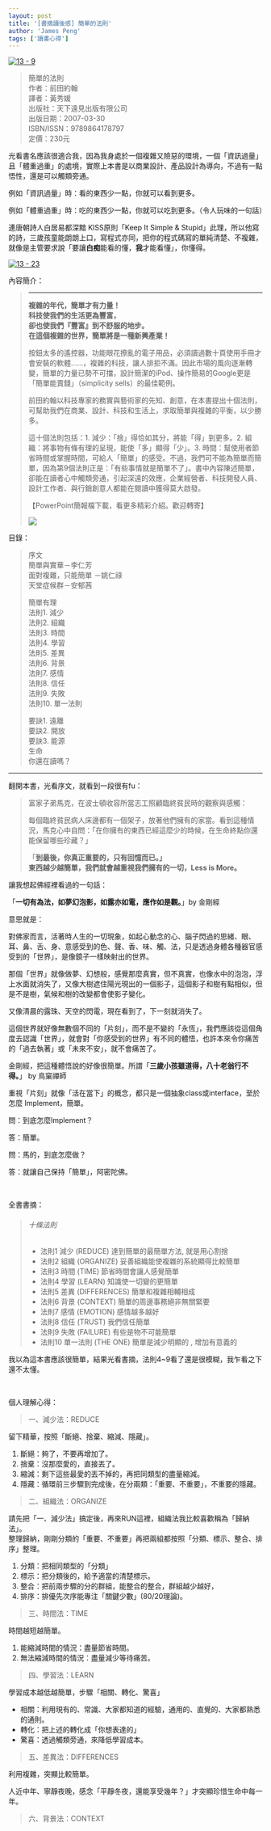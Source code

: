 ```yaml
---
layout: post
title: '[書摘讀後感] 簡單的法則'
author: 'James Peng'
tags: ['讀書心得']
---
```


[![13 -
9](http://lh3.ggpht.com/-KHhwusm6pOA/URyYxWn1kqI/AAAAAAAARrk/QXhfsYYudXE/13%252520-%2525209%25255B5%25255D.jpg?imgmax=800 "13 - 9")](http://www.taaze.tw/apredir.html?ap_a_11100033154)

> 簡單的法則  
> 作者：前田約翰  
> 譯者：黃秀媛  
> 出版社：天下遠見出版有限公司  
> 出版日期：2007-03-30  
> ISBN/ISSN：9789864178797  
> 定價：230元    

光看書名應該很適合我，因為我身處於一個複雜又險惡的環境，一個「資訊過量」且「體重過重」的處境，實際上本書是以商業設計、產品設計為導向，不過有一點悟性，還是可以觸類旁通。

例如「資訊過量」時：看的東西少一點，你就可以看到更多。

例如「體重過重」時：吃的東西少一點，你就可以吃到更多。（令人玩味的一句話）

連唐朝詩人白居易都深黯 KISS原則「Keep It Simple &
Stupid」此理，所以他寫的詩，三歲孩童能朗朗上口，寫程式亦同，把你的程式碼寫的單純清楚、不複雜，就像是主管要求說「要讓**白痴**能看的懂，**我**才能看懂」，你懂得。

[![13 -
23](http://lh3.ggpht.com/-Vmux6bhV4Ro/URyYyYgZL5I/AAAAAAAARrs/AmtdlBaVtlM/13%252520-%25252023%25255B9%25255D.jpg?imgmax=800 "13 - 23")](http://www.taaze.tw/apredir.html?ap_a_11100033154)

內容簡介：

> ****
>
> **複雜的年代，簡單才有力量！  
> 科技使我們的生活更為豐富，  
> 卻也使我們『豐富』到不舒服的地步。  
> 在這個複雜的世界，簡單將是一種新興產業！**
>
> 按鈕太多的遙控器，功能眼花撩亂的電子用品，必須讀過數十頁使用手冊才會安裝的軟體……，複雜的科技，讓人排拒不滿。因此市場的風向逐漸轉變，簡單的力量已勢不可擋，設計簡潔的iPod、操作簡易的Google更是「簡單能賣錢」（simplicity
> sells）的最佳範例。
>
> 前田約翰以科技專家的務實與藝術家的先知、創意，在本書提出十個法則，可幫助我們在商業、設計、科技和生活上，求取簡單與複雜的平衡，以少勝多。
>
> 這十個法則包括：1. 減少：「捨」得恰如其分，將能「得」到更多。2.
> 組織：將事物有條有理的呈現，能使「多」顯得「少」。3.
> 時間：幫使用者節省時間或掌握時間，可給人「簡單」的感受。不過，我們可不能為簡單而簡單，因為第9個法則正是：「有些事情就是簡單不了」。書中內容陳述簡單，卻能在讀者心中觸類旁通，引起深遠的效應，企業經營者、科技開發人員、設計工作者、與行銷創意人都能在閱讀中獲得莫大啟發。
>
> 【PowerPoint簡報檔下載，看更多精彩介紹。歡迎轉寄】
>
> [![](http://addons.books.com.tw/G/001/content/2/0010358782_aa.jpg)](http://addons.books.com.tw/G/001/content/2/0010358782_bb.pps)

目錄：

> 序文  
> 簡單與實華－李仁芳  
> 面對複雜，只能簡單 －姚仁祿  
> 天堂症候群－安郁茜
>
> 簡單有理  
> 法則1. 減少  
> 法則2. 組織  
> 法則3. 時間  
> 法則4. 學習  
> 法則5. 差異  
> 法則6. 背景  
> 法則7. 感情  
> 法則8. 信任  
> 法則9. 失敗  
> 法則10. 單一法則
>
> 要訣1. 遠離  
> 要訣2. 開放  
> 要訣3. 能源  
> 生命  
> 你還在讀嗎？

* * * * *

翻開本書，光看序文，就看到一段很有fu：

> 富家子弟馬克，在波士頓收容所當志工照顧臨終貧民時的觀察與感觸：
>
> 每個臨終貧民病人床邊都有一個架子，放著他們擁有的家當。看到這種情況，馬克心中自問：「在你擁有的東西已經這麼少的時候，在生命終點你還能保留哪些珍藏？」
>
> 「**到最後，你真正重要的，只有回憶而已。」  
> **東西越少越簡單，我們就會越重視我們擁有的一切，Less is More。****

讓我想起佛經裡看過的一句話：

「**一切有為法，如夢幻泡影，如露亦如電，應作如是觀。**」by 金剛經

意思就是：

對佛家而言，活著時人生的一切現象，如起心動念的心、腦子閃過的思緒、眼、耳、鼻、舌、身、意感受到的色、聲、香、味、觸、法，只是透過身體各種器官感受到的「世界」，是像鏡子一樣映射出的世界。

那個「世界」就像做夢、幻想般，感覺那麼真實，但不真實，也像水中的泡泡，浮上水面就消失了，又像大樹遮住陽光現出的一個影子，這個影子和樹有點相似，但是不是樹，氣候和樹的改變都會使影子變化。

又像清晨的露珠、天空的閃電，現在看到了，下一刻就消失了。

這個世界就好像無數個不同的「片刻」，而不是不變的「永恆」，我們應該從這個角度去認識「世界」，就會對「你感受到的世界」有不同的體悟，也許本來令你痛苦的「過去執著」或「未來不安」，就不會痛苦了。

金剛經，把這種體悟說的好像很簡單。所謂「**三歲小孩雖道得，八十老翁行不得。**」
by 鳥窠禪師

重視「片刻」就像「活在當下」的概念，都只是一個抽象class或interface，至於怎麼
Implement，簡單。

問：到底怎麼Implement？

答：簡單。

問：馬的，到底怎麼做？

答：就讓自己保持「簡單」，阿密陀佛。

 

全書書摘：

> ###### 十條法則
>
> -   法則1 減少 (REDUCE) 達到簡單的最簡單方法, 就是用心割捨
> -   法則2 組織 (ORGANIZE) 妥善組織能使複雜的系統顯得比較簡單
> -   法則3 時間 (TIME) 節省時間會讓人感覺簡單
> -   法則4 學習 (LEARN) 知識使一切變的更簡單
> -   法則5 差異 (DIFFERENCES) 簡單和複雜相輔相成
> -   法則6 背景 (CONTEXT) 簡單的周邊事務絕非無關緊要
> -   法則7 感情 (EMOTION) 感情越多越好
> -   法則8 信任 (TRUST) 我們信任簡單
> -   法則9 失敗 (FAILURE) 有些是物不可能簡單
> -   法則10 單一法則 (THE ONE) 簡單是減少明顯的 , 增加有意義的

我以為這本書應該很簡單，結果光看書摘，法則4\~9看了還是很模糊，我乍看之下還不太懂。

 

個人理解心得：

> 一、減少法：REDUCE

留下精華，按照「斷絕、捨棄、縮減、隱藏」。

1.  斷絕：夠了，不要再增加了。
2.  捨棄：沒那麼愛的，直接丟了。
3.  縮減：剩下這些最愛的丟不掉的，再把同類型的盡量縮減。
4.  隱藏：循環前三步驟到完成後，在分兩類：「重要、不重要」，不重要的隱藏。

> 二、組織法：ORGANIZE

請先把「一、減少法」搞定後，再來RUN這裡，組織法我比較喜歡稱為「歸納法」。  
整理歸納，剛剛分類的「重要、不重要」再把兩組都按照「分類、標示、整合、排序」整理。

1.  分類：把相同類型的「分類」
2.  標示：把分類後的，給予適當的清楚標示。
3.  整合：把前兩步驟的分的群組，能整合的整合，群組越少越好，
4.  排序：排優先次序能專注「關鍵少數」(80/20理論)。

> 三、時間法：TIME

時間越短越簡單。

1.  能縮減時間的情況：盡量節省時間。
2.  無法縮減時間的情況：盡量減少等待痛苦。

> 四、學習法：LEARN

學習成本越低越簡單，步驟「相關、轉化、驚喜」

-   相關：利用現有的、常識、大家都知道的經驗，通用的、直覺的、大家都熟悉的通則。
-   轉化：把上述的轉化成「你想表達的」
-   驚喜：透過觸類旁通，來降低學習成本。

> 五、差異法：DIFFERENCES

利用複雜，突顯比較簡單。

人近中年、寧靜夜晚，感念「平靜冬夜，還能享受幾年？」才突顯珍惜生命中每一年。

> 六、背景法：CONTEXT

 

 

 

 

 

 

 

 

 

 

 

 

 

 

 

 

 

東西越少，就越重視僅有的。（背景留白突顯簡單）

 

 

 

 

 

 

 

 

 

 

 

 

 

 

 

> 七、感情法：EMOTION

讓你「怦然心動的」你會覺得「簡單」。（雷同
[怦然心動的人生整理魔法](http://www.jhpeng.com/2013/01/blog-post_17.html)）

> 八、信任法：TRUST

讓你「相信、安心、可靠、值得信賴託付的」你會覺得「簡單」。

相信我。很簡單。

> 九、失敗法：FAILURE

避免過度簡化，會有副作用。

例如：

1.  我們不可能把生活所需品簡化成陽光、空氣、水。把擁有的東西分解成原子(中子、電子、質子)。
2.  數字0和1比英文字母A\~Z還簡單，但你看的懂0101010011001010機器語言嗎？
3.  「飛雪連天射白鹿，笑書神俠倚碧鴛」縮寫過多，你看的懂嗎？
4.  原本1條簡單的規則，本書分拆成10條更簡單的規則，但規則變多，你不覺得複雜嗎？

> 十、單一法：THE ONE

以上法則，你可以自行融合成一條。

幹，這是開放式結局嗎？

 

 

 

好了，寫太多了，你知道的也太多了。

管他的。簡單點。

